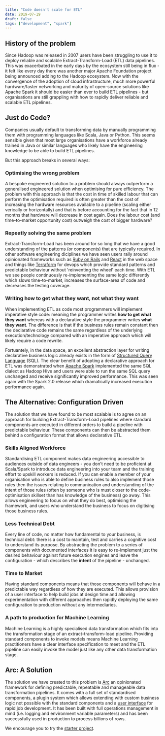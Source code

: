 ```yaml
---
title: "Code doesn't scale for ETL"
date: 2019-07-19
draft: false
tags: ["development", "spark"]
---
```


## History of the problem

Since Hadoop was released in 2007 users have been struggling to use it to deploy reliable and scalable Extract-Transform-Load (ETL) data pipelines. This was exacerbated in the early days by the ecosystem still being in flux - it felt like every day there was another major Apache Foundation project being announced adding to the Hadoop ecosystem. Now with the convergence of the adoption of cloud infrastructure, much more powerful hardware/faster networking and maturity of open-source solutions like Apache Spark it should be easier than ever to build ETL pipelines - but organisations are still grappling with how to rapidly deliver reliable and scalable ETL pipelines. 

## Just do Code?

Companies usually default to transforming data by manually programming them with programming languages like Scala, Java or Python. This seems sensible given that most large organisations have a workforce already trained in Java or similar languages who likely have the engineering knowledge to be able to build ETL pipelines. 

But this approach breaks in several ways:

### Optimising the wrong problem

A bespoke engineered solution to a problem should always outperform a generalised engineered solution when optimising for pure efficiency. The problem with this approach is that the cost in time of skilled labour that can perform the optimisation required is often greater than the cost of increasing the hardware resources available to a pipeline (scaling either verically or horizontally) and that is before accounting for the fact that in 12 months that hardware will decrease in cost again. Does the labour cost (and time-to-market opportunity cost) outweigh the cost of bigger hardware?

### Repeatly solving the same problem

Extract-Transform-Load has been around for so long that we have a good understanding of the patterns (or components) that are typically required. In other software engineering diciplines we have seen users rally around opinionated frameworks such as [Ruby on Rails](https://rubyonrails.org/) and [React](https://reactjs.org/) in the web space and things like [Terraform](https://www.terraform.io) for devops which provide standard patterns and predictable behaviour without 'reinventing the wheel' each time. With ETL we see people continuously re-implementing the same logic differently which slows time-to-market, increases the surface-area of code and decreases the testing coverage.

### Writing how to get what they want, not what they want

When implementing ETL as code most programmers will implement imperative style code: meaning the programmer writes **how to get what they want** whereas with a declarative style the programmer writes **what they want**. The difference is that if the business rules remain constant then the declarative code remains the same regardless of the underlying execution/technology compared with an imperative approach which will likely require a code rewrite.

Fortuantely, in the data space, an excellent abstraction layer for writing declarative business logic already exists in the form of [Structured Query Language](https://en.wikipedia.org/wiki/SQL) (SQL). The clear benefit of adopting a declarative approach for ETL was demonstrated when [Apache Spark](https://spark.apache.org/) implemented the same SQL dialect as Hadoop Hive and users were able to run the same SQL query unchanged and receive significantly improved performance. This was seen again with the Spark 2.0 release which dramatically increased execution performance again.

## The Alternative: Configuration Driven

The solution that we have found to be most scalable is to agree on an approach for building Extract-Transform-Load pipelines where standard components are executed in different orders to build a pipeline with predictable behaviour. These components can then be abstracted them behind a configuration format that allows declarative ETL.

### Skills Aligned Workforce

Standardising ETL component makes data engineering accessible to audiences outside of data engineers - you don't need to be proficient at Scala/Spark to introduce data engineering into your team and the training effort to upskill workers is reduced. If you can enable a member of your organisation who is able to define business rules to also implement those rules then the issues relating to communication and understanding of the intent of those rules (often by someone who is must closer to the code-optimisation skillset than has knowledge of the business) go away. This allows engineering to focus on what they do best, optimising the framework, and users who understand the business to focus on digitising those business rules.

### Less Technical Debt

Every line of code, no matter how fundamental to your business, is technical debt: there is a cost to maintain, test and carries a cognitive cost to understand its purpose. By abstracting the problem to a series of components with documented interfaces it is easy to re-implement just the desired behaviour against future execution engines and leave the configuration - which describes the **intent** of the pipeline - unchanged.

### Time to Market

Having standard components means that those components will behave in a predictable way regardless of how they are executed. This allows provision of a user interface to help build jobs at design time and allowing experimentation with different approaches then rapidly deploying the same configuration to production without any intermediaries.

### A path to production for Machine Learning

Machine Learning is a highly specialised data transformation which fits into the transformation stage of an extract-transform-load pipeline. Providing standard components to invoke models means Machine Learning practitioners have a clear interface specification to meet and the ETL pipeline can easily invoke the model just like any other data transformation stage.

## Arc: A Solution

The solution we have created to this problem is [Arc](https://arc.tripl.ai/) an opinionated framework for defining predictable, repeatable and manageable data transformation pipelines. It comes with a full set of standardised components, a plugin system which allows extending with custom business logic not possible with the standard components and a [user interface](https://github.com/tripl-ai/arc-jupyter) for rapid job development. It has been built with full operations management in mind (i.e. logging and environment variable parameters) and has been successfully used in production to process billions of rows. 

We encourage you to try the [starter project](https://github.com/tripl-ai/arc-starter).